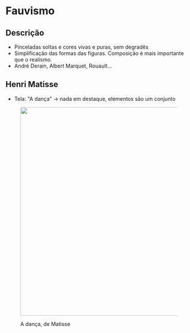 # Fauvismo

## Descrição

* Pinceladas soltas e cores vivas e puras, sem degradês
* Simplificação das formas das figuras. Composição é mais importante que o realismo.
* André Derain, Albert Marquet, Rouault...

## Henri Matisse

* Tela: "A dança" -> nada em destaque, elementos são um conjunto

<figure><img src="https://pt.wahooart.com/Art.nsf/O/8XX8KF/$File/Henri-Matisse-The-Dance.jpg" alt="" width="563"><figcaption><p>A dança, de Matisse</p></figcaption></figure>
